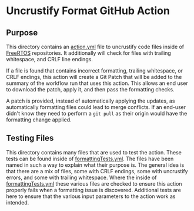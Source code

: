 # Uncrustify Format GitHub Action
## Purpose
This directory contains an [action.yml](action.yml) file to uncrustify code
files inside of [FreeRTOS](https://github.com/FreeRTOS/) repositories. It
additionally will check for files with trailing whitespace, and CRLF line
endings.

If a file is found that contains incorrect formatting, trailing whitespace, or
CRLF endings, this action will create a Git Patch that will be added to the
summary of the workflow run that uses this action. This allows an end user to
download the patch, apply it, and then pass the formatting checks.

A patch is provided, instead of automatically applying the updates, as
automatically formatting files could lead to merge conflicts. If an end-user
didn't know they need to perform a `git pull` as their origin would have the
formatting change applied.

## Testing Files
This directory contains many files that are used to test the action.
These tests can be found inside of
[formattingTests.yml](../.github/workflows/formattingTests.yml).
The files have been named in such a way to explain what their purpose is.
The general idea is that there are a mix of files, some with CRLF endings,
some with uncrustify errors, and some with trailing whitespace. Where the
inside of
[formattingTests.yml](../.github/workflows/formattingTests.yml)
these various files are checked to ensure this action properly fails when
a formatting issue is discovered. Additional tests are here to ensure that
the various input parameters to the action work as intended.
